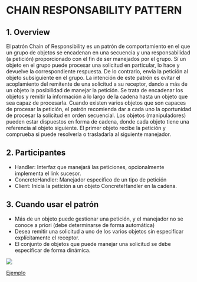 # CHAIN RESPONSABILITY PATTERN

## 1. Overview
El patrón Chain of Responsibility es un patrón de comportamiento en el que un grupo de objetos se encadenan en una secuencia y una responsabilidad (a petición) proporcionado con el fin de ser manejados por el grupo. Sí un objeto en el grupo puede procesar una solicitud en particular, lo hace y devuelve la correspondiente respuesta. De lo contrario, envía la petición al objeto subsiguiente en el grupo. La intención de este patrón es evitar el acoplamiento del remitente de una solicitud a su receptor, dando a más de un objeto la posibilidad de manejar la petición.
Se trata de encadenar los objetos y remitir la información a lo largo de la cadena hasta un objeto que sea capaz de procesarla. Cuando existen varios objetos que son capaces de procesar la petición, el patrón recomienda dar a cada uno la oportunidad de procesar la solicitud en orden secuencial.
Los objetos (manipuladores) pueden estar dispuestos en forma de cadena, donde cada objeto tiene una referencia al objeto siguiente. El primer objeto recibe la petición y comprueba si puede resolverla o trasladarla al siguiente manejador.

## 2. Participantes
* Handler: Interfaz que manejará las peticiones, opcionalmente implementa el link sucesor.
* ConcreteHandler: Manejador especifico de un tipo de petición
* Client: Inicia la petición a un objeto ConcreteHandler en la cadena.

## 3. Cuando usar el patrón
* Más de un objeto puede gestionar una petición, y el manejador no se conoce a priori (debe determinarse de forma automática)
* Desea remitir una solicitud a uno de los varios objetos sin especificar explícitamente el receptor.
* El conjunto de objetos que puede manejar una solicitud se debe especificar de forma dinámica.

![](https://upload.wikimedia.org/wikipedia/commons/7/75/EstructuraES2.jpg)

[Ejemplo](https://github.com/ajpaez/Learning/tree/master/Design%20Patterms/src/main/java/apr/learning/pattern/behavioral/chainresponsibility)
